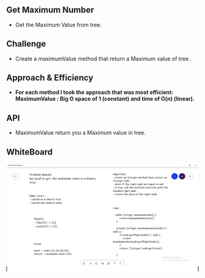 ## Get Maximum Number
- Get the Maximum Value from tree.


## Challenge
- Create a maximumValue method that return a Maximum value of tree .

## Approach & Efficiency
- **For each method I took the approach that was most efficient:
MaximumValue : Big O space of 1 (constant) and time of O(n) (linear).**

## API
- MaximumValue return you a Maximum value in tree.


## WhiteBoard
![whiteBoard](max.png)